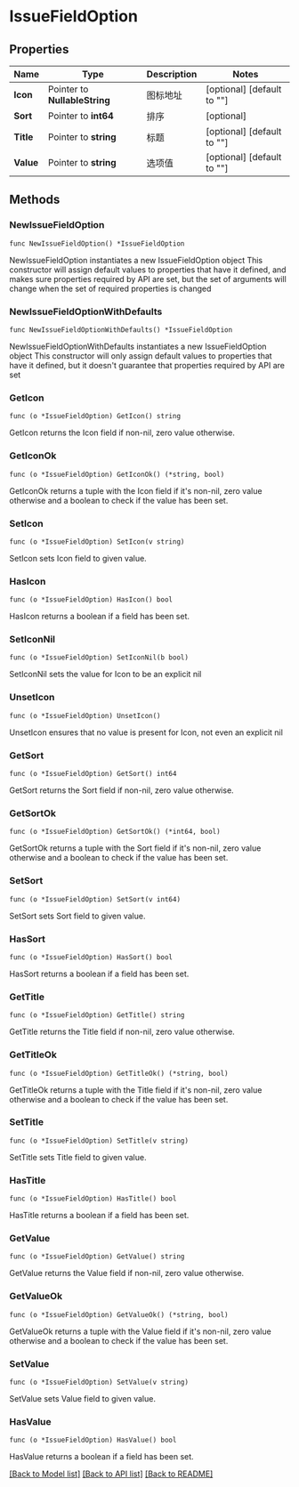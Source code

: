 # IssueFieldOption

## Properties

Name | Type | Description | Notes
------------ | ------------- | ------------- | -------------
**Icon** | Pointer to **NullableString** | 图标地址 | [optional] [default to ""]
**Sort** | Pointer to **int64** | 排序 | [optional] 
**Title** | Pointer to **string** | 标题 | [optional] [default to ""]
**Value** | Pointer to **string** | 选项值 | [optional] [default to ""]

## Methods

### NewIssueFieldOption

`func NewIssueFieldOption() *IssueFieldOption`

NewIssueFieldOption instantiates a new IssueFieldOption object
This constructor will assign default values to properties that have it defined,
and makes sure properties required by API are set, but the set of arguments
will change when the set of required properties is changed

### NewIssueFieldOptionWithDefaults

`func NewIssueFieldOptionWithDefaults() *IssueFieldOption`

NewIssueFieldOptionWithDefaults instantiates a new IssueFieldOption object
This constructor will only assign default values to properties that have it defined,
but it doesn't guarantee that properties required by API are set

### GetIcon

`func (o *IssueFieldOption) GetIcon() string`

GetIcon returns the Icon field if non-nil, zero value otherwise.

### GetIconOk

`func (o *IssueFieldOption) GetIconOk() (*string, bool)`

GetIconOk returns a tuple with the Icon field if it's non-nil, zero value otherwise
and a boolean to check if the value has been set.

### SetIcon

`func (o *IssueFieldOption) SetIcon(v string)`

SetIcon sets Icon field to given value.

### HasIcon

`func (o *IssueFieldOption) HasIcon() bool`

HasIcon returns a boolean if a field has been set.

### SetIconNil

`func (o *IssueFieldOption) SetIconNil(b bool)`

 SetIconNil sets the value for Icon to be an explicit nil

### UnsetIcon
`func (o *IssueFieldOption) UnsetIcon()`

UnsetIcon ensures that no value is present for Icon, not even an explicit nil
### GetSort

`func (o *IssueFieldOption) GetSort() int64`

GetSort returns the Sort field if non-nil, zero value otherwise.

### GetSortOk

`func (o *IssueFieldOption) GetSortOk() (*int64, bool)`

GetSortOk returns a tuple with the Sort field if it's non-nil, zero value otherwise
and a boolean to check if the value has been set.

### SetSort

`func (o *IssueFieldOption) SetSort(v int64)`

SetSort sets Sort field to given value.

### HasSort

`func (o *IssueFieldOption) HasSort() bool`

HasSort returns a boolean if a field has been set.

### GetTitle

`func (o *IssueFieldOption) GetTitle() string`

GetTitle returns the Title field if non-nil, zero value otherwise.

### GetTitleOk

`func (o *IssueFieldOption) GetTitleOk() (*string, bool)`

GetTitleOk returns a tuple with the Title field if it's non-nil, zero value otherwise
and a boolean to check if the value has been set.

### SetTitle

`func (o *IssueFieldOption) SetTitle(v string)`

SetTitle sets Title field to given value.

### HasTitle

`func (o *IssueFieldOption) HasTitle() bool`

HasTitle returns a boolean if a field has been set.

### GetValue

`func (o *IssueFieldOption) GetValue() string`

GetValue returns the Value field if non-nil, zero value otherwise.

### GetValueOk

`func (o *IssueFieldOption) GetValueOk() (*string, bool)`

GetValueOk returns a tuple with the Value field if it's non-nil, zero value otherwise
and a boolean to check if the value has been set.

### SetValue

`func (o *IssueFieldOption) SetValue(v string)`

SetValue sets Value field to given value.

### HasValue

`func (o *IssueFieldOption) HasValue() bool`

HasValue returns a boolean if a field has been set.


[[Back to Model list]](../README.md#documentation-for-models) [[Back to API list]](../README.md#documentation-for-api-endpoints) [[Back to README]](../README.md)


